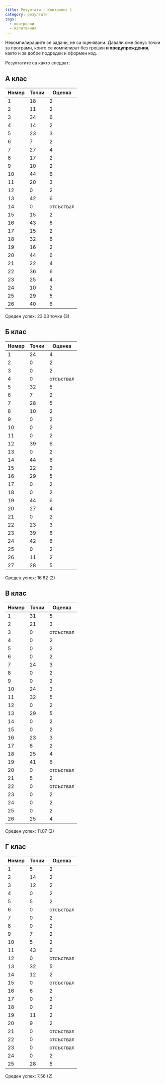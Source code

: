 ```yaml
---
title: Резултати - Контролно 1
category: резултати
tags:
  - контролни
  - изпитвания
---
```


Некомпилиращите се задачи, не са оценявани.
Давали сме бонус точки за програми, които се компилират без грешки **и предупреждения**,
както и за добре подреден и оформен код.

Резултатите са както следват:

## А клас

| Номер | Точки | Оценка |
|-------|-------|--------|
| 1     | 18    | 2      |
| 2     | 11    | 2      |
| 3     | 34    | 6      |
| 4     | 14    | 2      |
| 5     | 23    | 3      |
| 6     | 7     | 2      |
| 7     | 27    | 4      |
| 8     | 17    | 2      |
| 9     | 10    | 2      |
| 10    | 44    | 6      |
| 11    | 20    | 3      |
| 12    | 0     | 2      |
| 13    | 42    | 6      |
| 14    | 0     | отсъствал      |
| 15    | 15    | 2      |
| 16    | 43    | 6      |
| 17    | 15    | 2      |
| 18    | 32    | 6      |
| 19    | 16    | 2      |
| 20    | 44    | 6      |
| 21    | 22    | 4      |
| 22    | 36    | 6      |
| 23    | 25    | 4      |
| 24    | 10    | 2      |
| 25    | 29    | 5      |
| 26    | 40    | 6      |

Среден успех: 23.03 точки (3)

## Б клас

| Номер | Точки | Оценка |
|-------|-------|--------|
| 1     | 24    | 4      |
| 2     | 0     | 2      |
| 3     | 0     | 2      |
| 4     | 0     | отсъствал      |
| 5     | 32    | 5      |
| 6     | 7     | 2      |
| 7     | 28    | 5      |
| 8     | 10    | 2      |
| 9     | 0     | 2      |
| 10    | 0     | 2      |
| 11    | 0     | 2      |
| 12    | 39    | 6      |
| 13    | 0     | 2      |
| 14    | 44    | 6      |
| 15    | 22    | 3      |
| 16    | 29    | 5      |
| 17    | 0     | 2      |
| 18    | 0     | 2      |
| 19    | 44    | 6      |
| 20    | 27    | 4      |
| 21    | 0     | 2      |
| 22    | 23    | 3      |
| 23    | 39    | 6      |
| 24    | 42    | 6      |
| 25    | 0     | 2      |
| 26    | 11    | 2      |
| 27    | 28    | 5      |

Среден успех: 16.62 (2)

## В клас

| Номер | Точки | Оценка |
|-------|-------|--------|
| 1     | 31    | 5      |
| 2     | 21    | 3      |
| 3     | 0     | отсъствал      |
| 4     | 0     | 2      |
| 5     | 0     | 2      |
| 6     | 0     | 2      |
| 7     | 24    | 3      |
| 8     | 0     | 2      |
| 9     | 0     | 2      |
| 10    | 24    | 3      |
| 11    | 32    | 5      |
| 12    | 0     | 2      |
| 13    | 29    | 5      |
| 14    | 0     | 2      |
| 15    | 0     | 2      |
| 16    | 23    | 3      |
| 17    | 8     | 2      |
| 18    | 25    | 4      |
| 19    | 41    | 6      |
| 20    | 0     | отсъствал      |
| 21    | 5     | 2      |
| 22    | 0     | отсъствал      |
| 23    | 0     | 2      |
| 24    | 0     | 2      |
| 25    | 0     | 2      |
| 26    | 25    | 4      |

Среден успех: 11.07 (2)

## Г клас

| Номер | Точки | Оценка |
|-------|-------|--------|
| 1     | 5     | 2      |
| 2     | 14    | 2      |
| 3     | 12    | 2      |
| 4     | 0     | 2      |
| 5     | 5     | 2      |
| 6     | 0     | отсъствал      |
| 7     | 0     | 2      |
| 8     | 0     | 2      |
| 9     | 7     | 2      |
| 10    | 5     | 2      |
| 11    | 43    | 6      |
| 12    | 0     | отсъствал      |
| 13    | 32    | 5      |
| 14    | 12    | 2      |
| 15    | 0     | отсъствал      |
| 16    | 6     | 2      |
| 17    | 0     | 2      |
| 18    | 0     | 2      |
| 19    | 11    | 2      |
| 20    | 9     | 2      |
| 21    | 0     | отсъствал      |
| 22    | 0     | отсъствал      |
| 23    | 0     | отсъствал      |
| 24    | 0     | 2      |
| 25    | 28    | 5      |

Среден успех: 7.56 (2)
